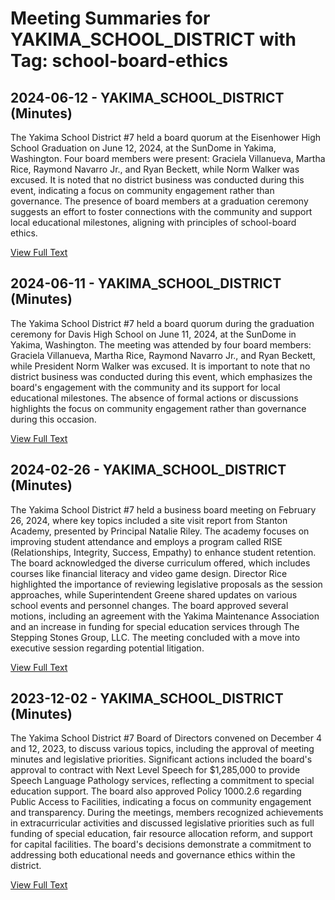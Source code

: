 # Meeting Summaries for YAKIMA_SCHOOL_DISTRICT with Tag: school-board-ethics

## 2024-06-12 - YAKIMA_SCHOOL_DISTRICT (Minutes)

The Yakima School District #7 held a board quorum at the Eisenhower High School Graduation on June 12, 2024, at the SunDome in Yakima, Washington. Four board members were present: Graciela Villanueva, Martha Rice, Raymond Navarro Jr., and Ryan Beckett, while Norm Walker was excused. It is noted that no district business was conducted during this event, indicating a focus on community engagement rather than governance. The presence of board members at a graduation ceremony suggests an effort to foster connections with the community and support local educational milestones, aligning with principles of school-board ethics.

[View Full Text](https://raw.githubusercontent.com/VoronoiPerspectives/WashingtonStateSchoolBoardExplorer/refs/heads/main/data/countries/usa/states/wa/counties/yakima/school_boards/yakima_school_district/2024/2024-06-12-minutes.txt)

## 2024-06-11 - YAKIMA_SCHOOL_DISTRICT (Minutes)

The Yakima School District #7 held a board quorum during the graduation ceremony for Davis High School on June 11, 2024, at the SunDome in Yakima, Washington. The meeting was attended by four board members: Graciela Villanueva, Martha Rice, Raymond Navarro Jr., and Ryan Beckett, while President Norm Walker was excused. It is important to note that no district business was conducted during this event, which emphasizes the board's engagement with the community and its support for local educational milestones. The absence of formal actions or discussions highlights the focus on community engagement rather than governance during this occasion.

[View Full Text](https://raw.githubusercontent.com/VoronoiPerspectives/WashingtonStateSchoolBoardExplorer/refs/heads/main/data/countries/usa/states/wa/counties/yakima/school_boards/yakima_school_district/2024/2024-06-11-minutes.txt)

## 2024-02-26 - YAKIMA_SCHOOL_DISTRICT (Minutes)

The Yakima School District #7 held a business board meeting on February 26, 2024, where key topics included a site visit report from Stanton Academy, presented by Principal Natalie Riley. The academy focuses on improving student attendance and employs a program called RISE (Relationships, Integrity, Success, Empathy) to enhance student retention. The board acknowledged the diverse curriculum offered, which includes courses like financial literacy and video game design. Director Rice highlighted the importance of reviewing legislative proposals as the session approaches, while Superintendent Greene shared updates on various school events and personnel changes. The board approved several motions, including an agreement with the Yakima Maintenance Association and an increase in funding for special education services through The Stepping Stones Group, LLC. The meeting concluded with a move into executive session regarding potential litigation.

[View Full Text](https://raw.githubusercontent.com/VoronoiPerspectives/WashingtonStateSchoolBoardExplorer/refs/heads/main/data/countries/usa/states/wa/counties/yakima/school_boards/yakima_school_district/2024/2024-02-26-minutes.txt)

## 2023-12-02 - YAKIMA_SCHOOL_DISTRICT (Minutes)

The Yakima School District #7 Board of Directors convened on December 4 and 12, 2023, to discuss various topics, including the approval of meeting minutes and legislative priorities. Significant actions included the board's approval to contract with Next Level Speech for $1,285,000 to provide Speech Language Pathology services, reflecting a commitment to special education support. The board also approved Policy 1000.2.6 regarding Public Access to Facilities, indicating a focus on community engagement and transparency. During the meetings, members recognized achievements in extracurricular activities and discussed legislative priorities such as full funding of special education, fair resource allocation reform, and support for capital facilities. The board's decisions demonstrate a commitment to addressing both educational needs and governance ethics within the district.

[View Full Text](https://raw.githubusercontent.com/VoronoiPerspectives/WashingtonStateSchoolBoardExplorer/refs/heads/main/data/countries/usa/states/wa/counties/yakima/school_boards/yakima_school_district/2023/2023-12-02-actionletterfordecmeeting-minutes.txt)

